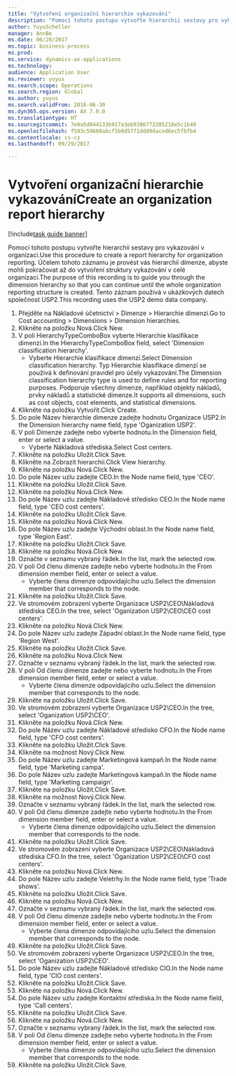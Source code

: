 ```yaml
--- 
title: "Vytvoření organizační hierarchie vykazování"
description: "Pomocí tohoto postupu vytvořte hierarchii sestavy pro vykazování v organizaci."
author: YuyuScheller
manager: AnnBe
ms.date: 06/28/2017
ms.topic: business-process
ms.prod: 
ms.service: dynamics-ax-applications
ms.technology: 
audience: Application User
ms.reviewer: yuyus
ms.search.scope: Operations
ms.search.region: Global
ms.author: yuyus
ms.search.validFrom: 2016-06-30
ms.dyn365.ops.version: AX 7.0.0
ms.translationtype: HT
ms.sourcegitcommit: 7e0a5d044133b917a3eb9386773205218e5c1b40
ms.openlocfilehash: f593c59660abcf5b0d5771ddd9daced6ec5fbfb4
ms.contentlocale: cs-cz
ms.lasthandoff: 09/29/2017

---
```

# <a name="create-an-organization-report-hierarchy"></a><span data-ttu-id="4b2ff-103">Vytvoření organizační hierarchie vykazování</span><span class="sxs-lookup"><span data-stu-id="4b2ff-103">Create an organization report hierarchy</span></span>

[!include[task guide banner](../../includes/task-guide-banner.md)]

<span data-ttu-id="4b2ff-104">Pomocí tohoto postupu vytvořte hierarchii sestavy pro vykazování v organizaci.</span><span class="sxs-lookup"><span data-stu-id="4b2ff-104">Use this procedure to create a report hierarchy for organization reporting.</span></span> <span data-ttu-id="4b2ff-105">Účelem tohoto záznamu je provést vás hierarchií dimenze, abyste mohli pokračovat až do vytvoření struktury vykazování v celé organizaci.</span><span class="sxs-lookup"><span data-stu-id="4b2ff-105">The purpose of this recording is to guide you through the dimension hierarchy so that you can continue until the whole organization reporting structure is created.</span></span> <span data-ttu-id="4b2ff-106">Tento záznam používá v ukázkových datech společnost USP2.</span><span class="sxs-lookup"><span data-stu-id="4b2ff-106">This recording uses the USP2 demo data company.</span></span>

1. <span data-ttu-id="4b2ff-107">Přejděte na Nákladové účetnictví > Dimenze > Hierarchie dimenzí.</span><span class="sxs-lookup"><span data-stu-id="4b2ff-107">Go to Cost accounting > Dimensions > Dimension hierarchies.</span></span>
2. <span data-ttu-id="4b2ff-108">Klikněte na položku Nová.</span><span class="sxs-lookup"><span data-stu-id="4b2ff-108">Click New.</span></span>
3. <span data-ttu-id="4b2ff-109">V poli HierarchyTypeComboBox vyberte Hierarchie klasifikace dimenzí.</span><span class="sxs-lookup"><span data-stu-id="4b2ff-109">In the HierarchyTypeComboBox field, select 'Dimension classification hierarchy'.</span></span>
    * <span data-ttu-id="4b2ff-110">Vyberte Hierarchie klasifikace dimenzí.</span><span class="sxs-lookup"><span data-stu-id="4b2ff-110">Select Dimension classification hierarchy.</span></span> <span data-ttu-id="4b2ff-111">Typ Hierarchie klasifikace dimenzí se používá k definování pravidel pro účely vykazování.</span><span class="sxs-lookup"><span data-stu-id="4b2ff-111">The Dimension classification hierarchy type is used to define rules and for reporting purposes.</span></span> <span data-ttu-id="4b2ff-112">Podporuje všechny dimenze, například objekty nákladů, prvky nákladů a statistické dimenze.</span><span class="sxs-lookup"><span data-stu-id="4b2ff-112">It supports all dimensions, such as cost objects, cost elements, and statistical dimensions.</span></span>  
4. <span data-ttu-id="4b2ff-113">Klikněte na položku Vytvořit.</span><span class="sxs-lookup"><span data-stu-id="4b2ff-113">Click Create.</span></span>
5. <span data-ttu-id="4b2ff-114">Do pole Název hierarchie dimenze zadejte hodnotu Organizace USP2.</span><span class="sxs-lookup"><span data-stu-id="4b2ff-114">In the Dimension hierarchy name field, type 'Oganization USP2'.</span></span>
6. <span data-ttu-id="4b2ff-115">V poli Dimenze zadejte nebo vyberte hodnotu.</span><span class="sxs-lookup"><span data-stu-id="4b2ff-115">In the Dimension field, enter or select a value.</span></span>
    * <span data-ttu-id="4b2ff-116">Vyberte Nákladová střediska.</span><span class="sxs-lookup"><span data-stu-id="4b2ff-116">Select Cost centers.</span></span>  
7. <span data-ttu-id="4b2ff-117">Klikněte na položku Uložit.</span><span class="sxs-lookup"><span data-stu-id="4b2ff-117">Click Save.</span></span>
8. <span data-ttu-id="4b2ff-118">Klikněte na Zobrazit hierarchii.</span><span class="sxs-lookup"><span data-stu-id="4b2ff-118">Click View hierarchy.</span></span>
9. <span data-ttu-id="4b2ff-119">Klikněte na položku Nová.</span><span class="sxs-lookup"><span data-stu-id="4b2ff-119">Click New.</span></span>
10. <span data-ttu-id="4b2ff-120">Do pole Název uzlu zadejte CEO.</span><span class="sxs-lookup"><span data-stu-id="4b2ff-120">In the Node name field, type 'CEO'.</span></span>
11. <span data-ttu-id="4b2ff-121">Klikněte na položku Uložit.</span><span class="sxs-lookup"><span data-stu-id="4b2ff-121">Click Save.</span></span>
12. <span data-ttu-id="4b2ff-122">Klikněte na položku Nová.</span><span class="sxs-lookup"><span data-stu-id="4b2ff-122">Click New.</span></span>
13. <span data-ttu-id="4b2ff-123">Do pole Název uzlu zadejte Nákladové středisko CEO.</span><span class="sxs-lookup"><span data-stu-id="4b2ff-123">In the Node name field, type 'CEO cost centers'.</span></span>
14. <span data-ttu-id="4b2ff-124">Klikněte na položku Uložit.</span><span class="sxs-lookup"><span data-stu-id="4b2ff-124">Click Save.</span></span>
15. <span data-ttu-id="4b2ff-125">Klikněte na položku Nová.</span><span class="sxs-lookup"><span data-stu-id="4b2ff-125">Click New.</span></span>
16. <span data-ttu-id="4b2ff-126">Do pole Název uzlu zadejte Východní oblast.</span><span class="sxs-lookup"><span data-stu-id="4b2ff-126">In the Node name field, type 'Region East'.</span></span>
17. <span data-ttu-id="4b2ff-127">Klikněte na položku Uložit.</span><span class="sxs-lookup"><span data-stu-id="4b2ff-127">Click Save.</span></span>
18. <span data-ttu-id="4b2ff-128">Klikněte na položku Nová.</span><span class="sxs-lookup"><span data-stu-id="4b2ff-128">Click New.</span></span>
19. <span data-ttu-id="4b2ff-129">Označte v seznamu vybraný řádek.</span><span class="sxs-lookup"><span data-stu-id="4b2ff-129">In the list, mark the selected row.</span></span>
20. <span data-ttu-id="4b2ff-130">V poli Od členu dimenze zadejte nebo vyberte hodnotu.</span><span class="sxs-lookup"><span data-stu-id="4b2ff-130">In the From dimension member field, enter or select a value.</span></span>
    * <span data-ttu-id="4b2ff-131">Vyberte člena dimenze odpovídajícího uzlu.</span><span class="sxs-lookup"><span data-stu-id="4b2ff-131">Select the dimension member that corresponds to the node.</span></span>  
21. <span data-ttu-id="4b2ff-132">Klikněte na položku Uložit.</span><span class="sxs-lookup"><span data-stu-id="4b2ff-132">Click Save.</span></span>
22. <span data-ttu-id="4b2ff-133">Ve stromovém zobrazení vyberte Organizace USP2\CEO\Nákladová střediska CEO.</span><span class="sxs-lookup"><span data-stu-id="4b2ff-133">In the tree, select 'Oganization USP2\CEO\CEO cost centers'.</span></span>
23. <span data-ttu-id="4b2ff-134">Klikněte na položku Nová.</span><span class="sxs-lookup"><span data-stu-id="4b2ff-134">Click New.</span></span>
24. <span data-ttu-id="4b2ff-135">Do pole Název uzlu zadejte Západní oblast.</span><span class="sxs-lookup"><span data-stu-id="4b2ff-135">In the Node name field, type 'Region West'.</span></span>
25. <span data-ttu-id="4b2ff-136">Klikněte na položku Uložit.</span><span class="sxs-lookup"><span data-stu-id="4b2ff-136">Click Save.</span></span>
26. <span data-ttu-id="4b2ff-137">Klikněte na položku Nová.</span><span class="sxs-lookup"><span data-stu-id="4b2ff-137">Click New.</span></span>
27. <span data-ttu-id="4b2ff-138">Označte v seznamu vybraný řádek.</span><span class="sxs-lookup"><span data-stu-id="4b2ff-138">In the list, mark the selected row.</span></span>
28. <span data-ttu-id="4b2ff-139">V poli Od členu dimenze zadejte nebo vyberte hodnotu.</span><span class="sxs-lookup"><span data-stu-id="4b2ff-139">In the From dimension member field, enter or select a value.</span></span>
    * <span data-ttu-id="4b2ff-140">Vyberte člena dimenze odpovídajícího uzlu.</span><span class="sxs-lookup"><span data-stu-id="4b2ff-140">Select the dimension member that corresponds to the node.</span></span>  
29. <span data-ttu-id="4b2ff-141">Klikněte na položku Uložit.</span><span class="sxs-lookup"><span data-stu-id="4b2ff-141">Click Save.</span></span>
30. <span data-ttu-id="4b2ff-142">Ve stromovém zobrazení vyberte Organizace USP2\CEO.</span><span class="sxs-lookup"><span data-stu-id="4b2ff-142">In the tree, select 'Oganization USP2\CEO'.</span></span>
31. <span data-ttu-id="4b2ff-143">Klikněte na položku Nová.</span><span class="sxs-lookup"><span data-stu-id="4b2ff-143">Click New.</span></span>
32. <span data-ttu-id="4b2ff-144">Do pole Název uzlu zadejte Nákladové středisko CFO.</span><span class="sxs-lookup"><span data-stu-id="4b2ff-144">In the Node name field, type 'CFO cost centers'.</span></span>
33. <span data-ttu-id="4b2ff-145">Klikněte na položku Uložit.</span><span class="sxs-lookup"><span data-stu-id="4b2ff-145">Click Save.</span></span>
34. <span data-ttu-id="4b2ff-146">Klikněte na možnost Nový.</span><span class="sxs-lookup"><span data-stu-id="4b2ff-146">Click New.</span></span>
35. <span data-ttu-id="4b2ff-147">Do pole Název uzlu zadejte Marketingová kampaň.</span><span class="sxs-lookup"><span data-stu-id="4b2ff-147">In the Node name field, type 'Marketing campa'.</span></span>
36. <span data-ttu-id="4b2ff-148">Do pole Název uzlu zadejte Marketingová kampaň.</span><span class="sxs-lookup"><span data-stu-id="4b2ff-148">In the Node name field, type 'Marketing campaign'.</span></span>
37. <span data-ttu-id="4b2ff-149">Klikněte na položku Uložit.</span><span class="sxs-lookup"><span data-stu-id="4b2ff-149">Click Save.</span></span>
38. <span data-ttu-id="4b2ff-150">Klikněte na možnost Nový.</span><span class="sxs-lookup"><span data-stu-id="4b2ff-150">Click New.</span></span>
39. <span data-ttu-id="4b2ff-151">Označte v seznamu vybraný řádek.</span><span class="sxs-lookup"><span data-stu-id="4b2ff-151">In the list, mark the selected row.</span></span>
40. <span data-ttu-id="4b2ff-152">V poli Od členu dimenze zadejte nebo vyberte hodnotu.</span><span class="sxs-lookup"><span data-stu-id="4b2ff-152">In the From dimension member field, enter or select a value.</span></span>
    * <span data-ttu-id="4b2ff-153">Vyberte člena dimenze odpovídajícího uzlu.</span><span class="sxs-lookup"><span data-stu-id="4b2ff-153">Select the dimension member that corresponds to the node.</span></span>  
41. <span data-ttu-id="4b2ff-154">Klikněte na položku Uložit.</span><span class="sxs-lookup"><span data-stu-id="4b2ff-154">Click Save.</span></span>
42. <span data-ttu-id="4b2ff-155">Ve stromovém zobrazení vyberte Organizace USP2\CEO\Nákladová střediska CFO.</span><span class="sxs-lookup"><span data-stu-id="4b2ff-155">In the tree, select 'Oganization USP2\CEO\CFO cost centers'.</span></span>
43. <span data-ttu-id="4b2ff-156">Klikněte na položku Nová.</span><span class="sxs-lookup"><span data-stu-id="4b2ff-156">Click New.</span></span>
44. <span data-ttu-id="4b2ff-157">Do pole Název uzlu zadejte Veletrhy.</span><span class="sxs-lookup"><span data-stu-id="4b2ff-157">In the Node name field, type 'Trade shows'.</span></span>
45. <span data-ttu-id="4b2ff-158">Klikněte na položku Uložit.</span><span class="sxs-lookup"><span data-stu-id="4b2ff-158">Click Save.</span></span>
46. <span data-ttu-id="4b2ff-159">Klikněte na položku Nová.</span><span class="sxs-lookup"><span data-stu-id="4b2ff-159">Click New.</span></span>
47. <span data-ttu-id="4b2ff-160">Označte v seznamu vybraný řádek.</span><span class="sxs-lookup"><span data-stu-id="4b2ff-160">In the list, mark the selected row.</span></span>
48. <span data-ttu-id="4b2ff-161">V poli Od členu dimenze zadejte nebo vyberte hodnotu.</span><span class="sxs-lookup"><span data-stu-id="4b2ff-161">In the From dimension member field, enter or select a value.</span></span>
    * <span data-ttu-id="4b2ff-162">Vyberte člena dimenze odpovídajícího uzlu.</span><span class="sxs-lookup"><span data-stu-id="4b2ff-162">Select the dimension member that corresponds to the node.</span></span>  
49. <span data-ttu-id="4b2ff-163">Klikněte na položku Uložit.</span><span class="sxs-lookup"><span data-stu-id="4b2ff-163">Click Save.</span></span>
50. <span data-ttu-id="4b2ff-164">Ve stromovém zobrazení vyberte Organizace USP2\CEO.</span><span class="sxs-lookup"><span data-stu-id="4b2ff-164">In the tree, select 'Oganization USP2\CEO'.</span></span>
51. <span data-ttu-id="4b2ff-165">Do pole Název uzlu zadejte Nákladové středisko CIO.</span><span class="sxs-lookup"><span data-stu-id="4b2ff-165">In the Node name field, type 'CIO cost centers'.</span></span>
52. <span data-ttu-id="4b2ff-166">Klikněte na položku Uložit.</span><span class="sxs-lookup"><span data-stu-id="4b2ff-166">Click Save.</span></span>
53. <span data-ttu-id="4b2ff-167">Klikněte na položku Nová.</span><span class="sxs-lookup"><span data-stu-id="4b2ff-167">Click New.</span></span>
54. <span data-ttu-id="4b2ff-168">Do pole Název uzlu zadejte Kontaktní střediska.</span><span class="sxs-lookup"><span data-stu-id="4b2ff-168">In the Node name field, type 'Call centers'.</span></span>
55. <span data-ttu-id="4b2ff-169">Klikněte na položku Uložit.</span><span class="sxs-lookup"><span data-stu-id="4b2ff-169">Click Save.</span></span>
56. <span data-ttu-id="4b2ff-170">Klikněte na položku Nová.</span><span class="sxs-lookup"><span data-stu-id="4b2ff-170">Click New.</span></span>
57. <span data-ttu-id="4b2ff-171">Označte v seznamu vybraný řádek.</span><span class="sxs-lookup"><span data-stu-id="4b2ff-171">In the list, mark the selected row.</span></span>
58. <span data-ttu-id="4b2ff-172">V poli Od členu dimenze zadejte nebo vyberte hodnotu.</span><span class="sxs-lookup"><span data-stu-id="4b2ff-172">In the From dimension member field, enter or select a value.</span></span>
    * <span data-ttu-id="4b2ff-173">Vyberte člena dimenze odpovídajícího uzlu.</span><span class="sxs-lookup"><span data-stu-id="4b2ff-173">Select the dimension member that corresponds to the node.</span></span>  
59. <span data-ttu-id="4b2ff-174">Klikněte na položku Uložit.</span><span class="sxs-lookup"><span data-stu-id="4b2ff-174">Click Save.</span></span>


